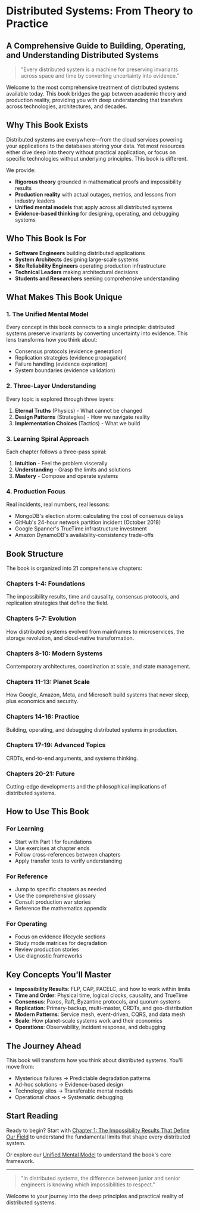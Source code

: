 # Distributed Systems: From Theory to Practice

## A Comprehensive Guide to Building, Operating, and Understanding Distributed Systems

> "Every distributed system is a machine for preserving invariants across space and time by converting uncertainty into evidence."

Welcome to the most comprehensive treatment of distributed systems available today. This book bridges the gap between academic theory and production reality, providing you with deep understanding that transfers across technologies, architectures, and decades.

## Why This Book Exists

Distributed systems are everywhere—from the cloud services powering your applications to the databases storing your data. Yet most resources either dive deep into theory without practical application, or focus on specific technologies without underlying principles. This book is different.

We provide:
- **Rigorous theory** grounded in mathematical proofs and impossibility results
- **Production reality** with actual outages, metrics, and lessons from industry leaders
- **Unified mental models** that apply across all distributed systems
- **Evidence-based thinking** for designing, operating, and debugging systems

## Who This Book Is For

- **Software Engineers** building distributed applications
- **System Architects** designing large-scale systems
- **Site Reliability Engineers** operating production infrastructure
- **Technical Leaders** making architectural decisions
- **Students and Researchers** seeking comprehensive understanding

## What Makes This Book Unique

### 1. The Unified Mental Model

Every concept in this book connects to a single principle: distributed systems preserve invariants by converting uncertainty into evidence. This lens transforms how you think about:
- Consensus protocols (evidence generation)
- Replication strategies (evidence propagation)
- Failure handling (evidence expiration)
- System boundaries (evidence validation)

### 2. Three-Layer Understanding

Every topic is explored through three layers:
1. **Eternal Truths** (Physics) - What cannot be changed
2. **Design Patterns** (Strategies) - How we navigate reality
3. **Implementation Choices** (Tactics) - What we build

### 3. Learning Spiral Approach

Each chapter follows a three-pass spiral:
1. **Intuition** - Feel the problem viscerally
2. **Understanding** - Grasp the limits and solutions
3. **Mastery** - Compose and operate systems

### 4. Production Focus

Real incidents, real numbers, real lessons:
- MongoDB's election storm: calculating the cost of consensus delays
- GitHub's 24-hour network partition incident (October 2018)
- Google Spanner's TrueTime infrastructure investment
- Amazon DynamoDB's availability-consistency trade-offs

## Book Structure

The book is organized into 21 comprehensive chapters:

### Chapters 1-4: Foundations
The impossibility results, time and causality, consensus protocols, and replication strategies that define the field.

### Chapters 5-7: Evolution
How distributed systems evolved from mainframes to microservices, the storage revolution, and cloud-native transformation.

### Chapters 8-10: Modern Systems
Contemporary architectures, coordination at scale, and state management.

### Chapters 11-13: Planet Scale
How Google, Amazon, Meta, and Microsoft build systems that never sleep, plus economics and security.

### Chapters 14-16: Practice
Building, operating, and debugging distributed systems in production.

### Chapters 17-19: Advanced Topics
CRDTs, end-to-end arguments, and systems thinking.

### Chapters 20-21: Future
Cutting-edge developments and the philosophical implications of distributed systems.

## How to Use This Book

### For Learning
- Start with Part I for foundations
- Use exercises at chapter ends
- Follow cross-references between chapters
- Apply transfer tests to verify understanding

### For Reference
- Jump to specific chapters as needed
- Use the comprehensive glossary
- Consult production war stories
- Reference the mathematics appendix

### For Operating
- Focus on evidence lifecycle sections
- Study mode matrices for degradation
- Review production stories
- Use diagnostic frameworks

## Key Concepts You'll Master

- **Impossibility Results**: FLP, CAP, PACELC, and how to work within limits
- **Time and Order**: Physical time, logical clocks, causality, and TrueTime
- **Consensus**: Paxos, Raft, Byzantine protocols, and quorum systems
- **Replication**: Primary-backup, multi-master, CRDTs, and geo-distribution
- **Modern Patterns**: Service mesh, event-driven, CQRS, and data mesh
- **Scale**: How planet-scale systems work and their economics
- **Operations**: Observability, incident response, and debugging

## The Journey Ahead

This book will transform how you think about distributed systems. You'll move from:
- Mysterious failures → Predictable degradation patterns
- Ad-hoc solutions → Evidence-based design
- Technology silos → Transferable mental models
- Operational chaos → Systematic debugging

## Start Reading

Ready to begin? Start with [Chapter 1: The Impossibility Results That Define Our Field](chapter-01/index.md) to understand the fundamental limits that shape every distributed system.

Or explore our [Unified Mental Model](mental-model.md) to understand the book's core framework.

---

> "In distributed systems, the difference between junior and senior engineers is knowing which impossibilities to respect."

Welcome to your journey into the deep principles and practical reality of distributed systems.